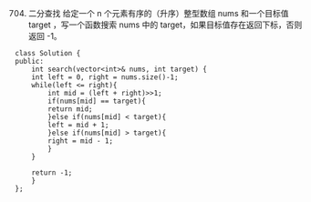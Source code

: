 704. 二分查找
给定一个 n 个元素有序的（升序）整型数组 nums 和一个目标值 target  ，写一个函数搜索 nums 中的 target，如果目标值存在返回下标，否则返回 -1。   
  

	class Solution {
	public:
	    int search(vector<int>& nums, int target) {
		int left = 0, right = nums.size()-1;
		while(left <= right){
		    int mid = (left + right)>>1;
		    if(nums[mid] == target){
			return mid;
		    }else if(nums[mid] < target){
			left = mid + 1;
		    }else if(nums[mid] > target){
			right = mid - 1; 
		    }
		}

		return -1;
	    }
	};
